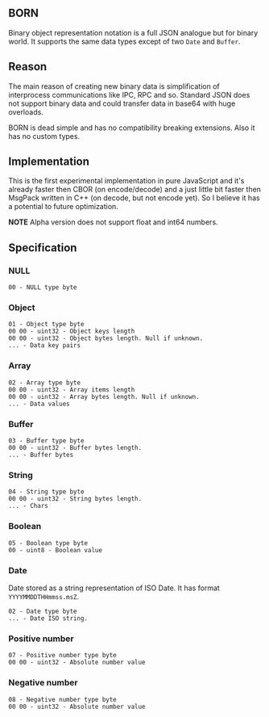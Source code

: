 BORN
---

Binary object representation notation is a full JSON analogue but for binary
world. It supports the same data types except of two `Date` and `Buffer`.

## Reason

The main reason of creating new binary data is simplification of interprocess
communications like IPC, RPC and so. Standard JSON does not support binary data
and could transfer data in base64 with huge overloads.

BORN is dead simple and has no compatibility breaking extensions. Also it has
no custom types.

## Implementation

This is the first experimental implementation in pure JavaScript and it's
already faster then CBOR (on encode/decode) and a just little bit faster then
MsgPack written in C++ (on decode, but not encode yet). So I believe it has a potential to future optimization.

**NOTE** Alpha version does not support float and int64 numbers.

## Specification

### NULL

```
00 - NULL type byte
```

### Object

```
01 - Object type byte
00 00 - uint32 - Object keys length
00 00 - uint32 - Object bytes length. Null if unknown.
... - Data key pairs
```

### Array

```
02 - Array type byte
00 00 - uint32 - Array items length
00 00 - uint32 - Array bytes length. Null if unknown.
... - Data values
```

### Buffer

```
03 - Buffer type byte
00 00 - uint32 - Buffer bytes length.
... - Buffer bytes
```

### String

```
04 - String type byte
00 00 - uint32 - String bytes length.
... - Chars
```

### Boolean

```
05 - Boolean type byte
00 - uint8 - Boolean value
```

### Date

Date stored as a string representation of ISO Date. It has format
`YYYYMMDDTHHmmss.msZ`.

```
02 - Date type byte
... - Date ISO string.
```

### Positive number

```
07 - Positive number type byte
00 00 - uint32 - Absolute number value
```

### Negative number

```
08 - Negative number type byte
00 00 - uint32 - Absolute number value
```
